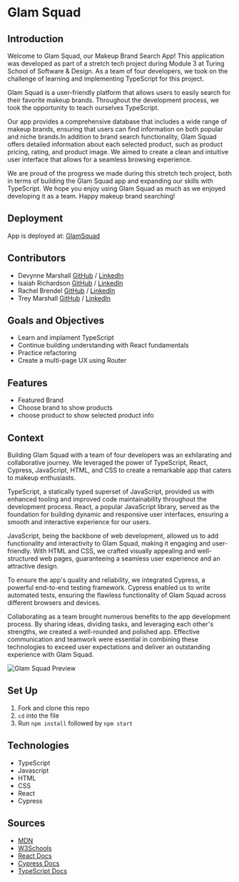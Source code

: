 # Glam Squad

## Introduction
Welcome to Glam Squad, our Makeup Brand Search App! This application was developed as part of a stretch tech project during Module 3 at Turing School of Software & Design. As a team of four developers, we took on the challenge of learning and implementing TypeScript for this project.

Glam Squad is a user-friendly platform that allows users to easily search for their favorite makeup brands. Throughout the development process, we took the opportunity to teach ourselves TypeScript.

Our app provides a comprehensive database that includes a wide range of makeup brands, ensuring that users can find information on both popular and niche brands.In addition to brand search functionality, Glam Squad offers detailed information about each selected product, such as product pricing, rating, and product image. We aimed to create a clean and intuitive user interface that allows for a seamless browsing experience.

We are proud of the progress we made during this stretch tech project, both in terms of building the Glam Squad app and expanding our skills with TypeScript. We hope you enjoy using Glam Squad as much as we enjoyed developing it as a team. Happy makeup brand searching!

## Deployment

App is deployed at: [GlamSquad](https://glam-squad.vercel.app/)

## Contributors
  - Devynne Marshall [GitHub](https://github.com/Devynnem) / [LinkedIn](https://www.linkedin.com/in/devynnemarshall/)
  - Isaiah Richardson [GitHub](https://github.com/CapCinematic) / [LinkedIn](https://www.linkedin.com/in/isaiah-richardson-a59174261/)
  - Rachel Brendel [GitHub](https://github.com/brendel-r) / [LinkedIn](https://www.linkedin.com/in/rachel-brendel/)
  - Trey Marshall [GitHub](https://github.com/tdmburr) / [LinkedIn](https://www.linkedin.com/in/tdmars/)

## Goals and Objectives
- Learn and implament TypeScript
- Continue building understanding with React fundamentals
- Practice refactoring
- Create a multi-page UX using Router

## Features
  - Featured Brand
  - Choose brand to show products
  - choose product to show selected product info
  

## Context 
Building Glam Squad with a team of four developers was an exhilarating and collaborative journey. We leveraged the power of TypeScript, React, Cypress, JavaScript, HTML, and CSS to create a remarkable app that caters to makeup enthusiasts.

TypeScript, a statically typed superset of JavaScript, provided us with enhanced tooling and improved code maintainability throughout the development process. React, a popular JavaScript library, served as the foundation for building dynamic and responsive user interfaces, ensuring a smooth and interactive experience for our users.

JavaScript, being the backbone of web development, allowed us to add functionality and interactivity to Glam Squad, making it engaging and user-friendly. With HTML and CSS, we crafted visually appealing and well-structured web pages, guaranteeing a seamless user experience and an attractive design.

To ensure the app's quality and reliability, we integrated Cypress, a powerful end-to-end testing framework. Cypress enabled us to write automated tests, ensuring the flawless functionality of Glam Squad across different browsers and devices.

Collaborating as a team brought numerous benefits to the app development process. By sharing ideas, dividing tasks, and leveraging each other's strengths, we created a well-rounded and polished app. Effective communication and teamwork were essential in combining these technologies to exceed user expectations and deliver an outstanding experience with Glam Squad.


![Glam Squad Preview](https://github.com/tdmburr/glam-squad/assets/119267952/8faf3f2d-f6c2-4dd1-ad42-d3409a75fff6)

## Set Up
1. Fork and clone this repo
1. `cd` into the file
1. Run `npm install` followed by `npm start`

## Technologies
  - TypeScript
  - Javascript
  - HTML
  - CSS
  - React
  - Cypress

## Sources
  - [MDN](http://developer.mozilla.org/en-US/)
  - [W3Schools](https://www.w3schools.com/)
  - [React Docs](https://react.dev/reference/react)
  - [Cypress Docs](https://docs.cypress.io/guides/overview/why-cypress)
  - [TypeScript Docs](https://www.typescriptlang.org/docs/handbook/typescript-in-5-minutes.html)
